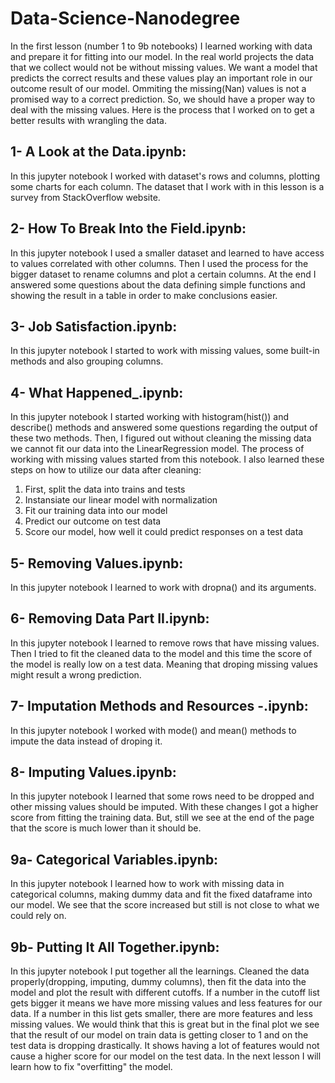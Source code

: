# Data-Science-Nanodegree

In the first lesson (number 1 to 9b notebooks) I learned working with data and prepare it for fitting into our model. In the real world projects the data that we collect would not be without missing values. We want a model that predicts the correct results and these values play an important role in our outcome result of our model. Ommiting the missing(Nan) values is not a promised way to a correct prediction. So, we should have a proper way to deal with the missing values. Here is the process that I worked on to get a better results with wrangling the data.

## 1- A Look at the Data.ipynb:

In this jupyter notebook I worked with dataset's rows and columns, plotting some charts for each column. The dataset that I work with in this lesson is a survey from StackOverflow website.

## 2- How To Break Into the Field.ipynb:

In this jupyter notebook I used a smaller dataset and learned to have access to values correlated with other columns. Then I used the process for the bigger dataset to rename columns and plot a certain columns. At the end I answered some questions about the data defining simple functions and showing the result in a table in order to make conclusions easier.

## 3- Job Satisfaction.ipynb:

In this jupyter notebook I started to work with missing values, some built-in methods and also grouping columns.

## 4- What Happened_.ipynb:

In this jupyter notebook I started working with histogram(hist()) and describe() methods and answered some questions regarding the output of these two methods. Then, I figured out without cleaning the missing data we cannot fit our data into the LinearRegression model. The process of working with missing values started from this notebook.
I also learned these steps on how to utilize our data after cleaning:
1. First, split the data into trains and tests
2. Instansiate our linear model with normalization
3. Fit our training data into our model
4. Predict our outcome on test data
5. Score our model, how well it could predict responses on a test data

## 5- Removing Values.ipynb:

In this jupyter notebook I learned to work with dropna() and its arguments.

## 6- Removing Data Part II.ipynb:

In this jupyter notebook I learned to remove rows that have missing values. Then I tried to fit the cleaned data to the model and this time the score of the model is really low on a test data. Meaning that droping missing values might result a wrong prediction.

## 7- Imputation Methods and Resources -.ipynb:

In this jupyter notebook I worked with mode() and mean() methods to impute the data instead of droping it.

## 8- Imputing Values.ipynb:

In this jupyter notebook I learned that some rows need to be dropped and other missing values should be imputed. With these changes I got a higher score from fitting the training data. But, still we see at the end of the page that the score is much lower than it should be.

## 9a- Categorical Variables.ipynb:

In this jupyter notebook I learned how to work with missing data in categorical columns, making dummy data and fit the fixed dataframe into our model. We see that the score increased but still is not close to what we could rely on.

## 9b- Putting It All Together.ipynb:

In this jupyter notebook I put together all the learnings. Cleaned the data properly(dropping, imputing, dummy columns), then fit the data into the model and plot the result with different cutoffs. If a number in the cutoff list gets bigger it means we have more missing values and less features for our data. If a number in this list gets smaller, there are more features and less missing values. We would think that this is great but in the final plot we see that the result of our model on train data is getting closer to 1 and on the test data is dropping drastically. It shows having a lot of features would not cause a higher score for our model on the test data. In the next lesson I will learn how to fix "overfitting" the model.